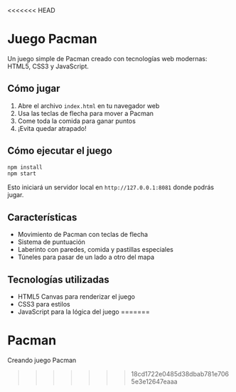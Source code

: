 <<<<<<< HEAD
# Juego Pacman

Un juego simple de Pacman creado con tecnologías web modernas: HTML5, CSS3 y JavaScript.

## Cómo jugar

1. Abre el archivo `index.html` en tu navegador web
2. Usa las teclas de flecha para mover a Pacman
3. Come toda la comida para ganar puntos
4. ¡Evita quedar atrapado!

## Cómo ejecutar el juego

```bash
npm install
npm start
```

Esto iniciará un servidor local en `http://127.0.0.1:8081` donde podrás jugar.

## Características

- Movimiento de Pacman con teclas de flecha
- Sistema de puntuación
- Laberinto con paredes, comida y pastillas especiales
- Túneles para pasar de un lado a otro del mapa

## Tecnologías utilizadas

- HTML5 Canvas para renderizar el juego
- CSS3 para estilos
- JavaScript para la lógica del juego
=======
# Pacman
Creando juego Pacman
>>>>>>> 18cd1722e0485d38dbab781e7065e3e12647eaaa
